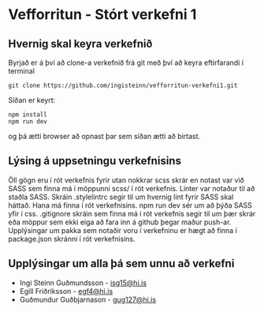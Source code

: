 # Vefforritun - Stórt verkefni 1

## Hvernig skal keyra verkefnið

Byrjað er á því að clone-a verkefnið frá git með því að keyra eftirfarandi í terminal

```
git clone https://github.com/ingisteinn/vefforritun-verkefni1.git
```

Síðan er keyrt:
```
npm install
npm run dev
```
og þá ætti browser að opnast þar sem síðan ætti að birtast.

## Lýsing á uppsetningu verkefnisins

Öll gögn eru í rót verkefnis fyrir utan nokkrar scss skrár en notast var við SASS sem finna má í möppunni scss/ í rót verkefnis. Linter var notaður til að staðla SASS. Skráin .stylelintrc segir til um hvernig lint fyrir SASS skal háttað. Hana má finna í rót verkefnisins. npm run dev sér um að þýða SASS yfir í css. .gitignore skráin sem finna má í rót verkefnis segir til um þær skrár eða möppur sem ekki eiga að fara inn á github þegar maður push-ar. Upplýsingar um pakka sem notaðir voru í verkefninu er hægt að finna í package.json skránni í rót verkefnisins.

## Upplýsingar um alla þá sem unnu að verkefni

* Ingi Steinn Guðmundsson - isg15@hi.is
* Egill Friðriksson - egf4@hi.is
* Guðmundur Guðbjarnason - gug127@hi.is